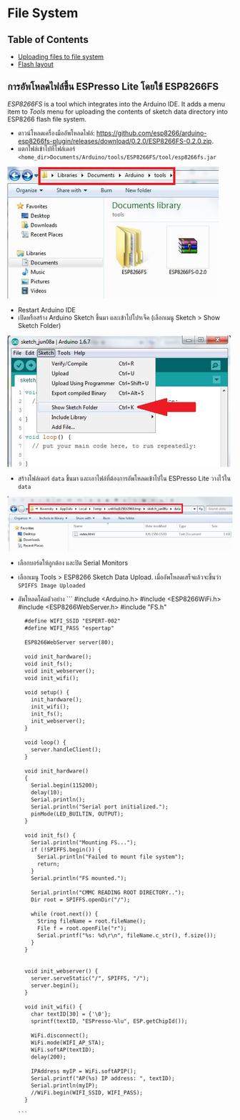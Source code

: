 # File  System

## Table of Contents
  * [Uploading files to file system](#uploading-files-to-file-system)
  * [Flash layout](#flash-layout)


## การอัพโหลดไฟล์ขึ้น ESPresso Lite โดยใช้ ESP8266FS

*ESP8266FS* is a tool which integrates into the Arduino IDE. It adds a menu item to *Tools* menu for uploading the contents of sketch data directory into ESP8266 flash file system.

- ดาวน์โหลดเครื่องมืออัพโหลดไฟล์: https://github.com/esp8266/arduino-esp8266fs-plugin/releases/download/0.2.0/ESP8266FS-0.2.0.zip.
- แตกไฟล์เข้าไปที่โฟล์เดอร์ `<home_dir>Documents/Arduino/tools/ESP8266FS/tool/esp8266fs.jar`

![esp8266-fs-tools](esp8266-fs-tools.JPG)

- Restart Arduino IDE
- เปิดหรือสร้าง Arduino Sketch ขึ้นมา และเข้าไปโปรเจ็ค (เลือกเมนู Sketch > Show Sketch Folder) 

![show-sketch-folder](show-sketch.jpg)

- สร้างโฟล์เดอร์ `data` ขึ้นมา และเอาไฟล์ที่ต้องการอัพโหลดเข้าไปใน ESPresso Lite วางไว้ใน `data`

![](data.jpg)

- เลือกบอร์ดให้ถูกต้อง และปิด Serial Monitors
- เลือกเมนู Tools > ESP8266 Sketch Data Upload. เมื่ออัพโหลดเสร็จแล้วจะขึ้นว่า  `SPIFFS Image Uploaded`


- อัพโหลดโค้ดตัวอย่าง
      ```
        #include <Arduino.h>
        #include <ESP8266WiFi.h>
        #include <ESP8266WebServer.h>
        #include "FS.h"

        #define WIFI_SSID "ESPERT-002"
        #define WIFI_PASS "espertap"

        ESP8266WebServer server(80);

        void init_hardware();
        void init_fs();
        void init_webserver();
        void init_wifi();

        void setup() {
          init_hardware();
          init_wifi();
          init_fs();
          init_webserver();
        }

        void loop() {
          server.handleClient();
        }

        void init_hardware()
        {
          Serial.begin(115200);
          delay(10);
          Serial.println();
          Serial.println("Serial port initialized.");
          pinMode(LED_BUILTIN, OUTPUT);
        }

        void init_fs() {
          Serial.println("Mounting FS...");
          if (!SPIFFS.begin()) {
            Serial.println("Failed to mount file system");
            return;
          }
          Serial.println("FS mounted.");

          Serial.println("CMMC READING ROOT DIRECTORY..");
          Dir root = SPIFFS.openDir("/");

          while (root.next()) {
            String fileName = root.fileName();
            File f = root.openFile("r");
            Serial.printf("%s: %d\r\n", fileName.c_str(), f.size());
          }
        }


        void init_webserver() {
          server.serveStatic("/", SPIFFS, "/");
          server.begin();
        }

        void init_wifi() {
          char textID[30] = {'\0'};
          sprintf(textID, "ESPresso-%lu", ESP.getChipId());

          WiFi.disconnect();
          WiFi.mode(WIFI_AP_STA);
          WiFi.softAP(textID);
          delay(200);

          IPAddress myIP = WiFi.softAPIP();
          Serial.printf("AP(%s) IP address: ", textID);
          Serial.println(myIP);
          //WiFi.begin(WIFI_SSID, WIFI_PASS);
        }

      ```